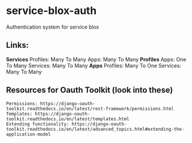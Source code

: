# service-blox-auth
Authentication system for service blox

## Links:
**Services**
    Profiles: Many To Many
    Apps: Many To Many
**Profiles**
    Apps: One To Many
    Services: Many To Many
**Apps**
    Profiles: Many To One
    Services: Many To Many

## Resources for Oauth Toolkit (look into these)
    Permissions: https://django-oauth-toolkit.readthedocs.io/en/latest/rest-framework/permissions.html
    Templates: https://django-oauth-toolkit.readthedocs.io/en/latest/templates.html
    Extending functionality: https://django-oauth-toolkit.readthedocs.io/en/latest/advanced_topics.html#extending-the-application-model

